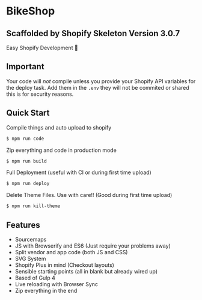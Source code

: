 # BikeShop

## Scaffolded by Shopify Skeleton Version 3.0.7

Easy Shopify Development 💅

## Important

Your code will *not* compile unless you provide your Shopify API variables for the deploy task.
Add them in the `.env` they will not be commited or shared this is for security reasons.


## Quick Start

Compile things and auto upload to shopify

```bash
$ npm run code
```

Zip everything and code in production mode

```bash
$ npm run build
```

Full Deployment (useful with CI or during first time upload)

```bash
$ npm run deploy
```

Delete Theme Files. Use with care!! (Good during first time upload)

```bash
$ npm run kill-theme
```

## Features

- Sourcemaps
- JS with Browserify and ES6 (Just require your problems away)
- Split vendor and app code (both JS and CSS)
- SVG System
- Shopify Plus in mind (Checkout layouts)
- Sensible starting points (all in blank but already wired up)
- Based of Gulp 4
- Live reloading with Browser Sync
- Zip everything in the end

